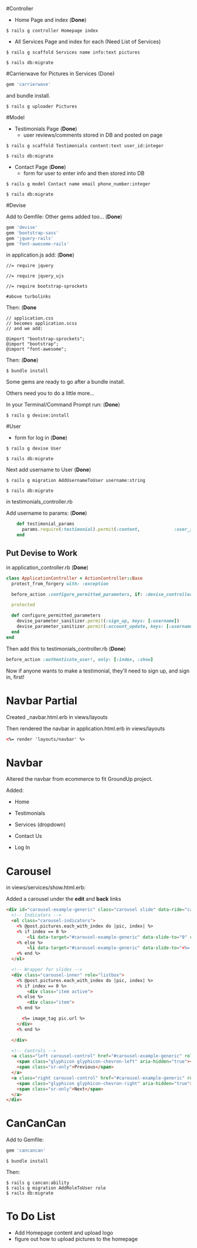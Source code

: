 #Controller 

- Home Page and index (**Done**)

```
$ rails g controller Homepage index
```

- All Services Page and index for each (Need List of Services)

```
$ rails g scaffold Services name info:text pictures

$ rails db:migrate
```

#Carrierwave for Pictures in Services (Done)

```Ruby
gem 'carrierwave'
```

and bundle install.

```
$ rails g uploader Pictures
```



#Model

- Testimonials Page (**Done**)
   - user reviews/comments stored in DB and posted on page

```
$ rails g scaffold Testimonials content:text user_id:integer

$ rails db:migrate
```

- Contact Page (**Done**)
   - form for user to enter info and then stored into DB

```
$ rails g model Contact name email phone_number:integer

$ rails db:migrate
```



#Devise

Add to Gemfile: Other gems added too… (**Done**)

```ruby
gem 'devise'
gem 'bootstrap-sass'
gem 'jquery-rails'
gem 'font-awesome-rails'
```

in application.js add: (**Done**)

```
//= require jquery

//= require jquery_ujs

//= require bootstrap-sprockets

#above turbolinks
```

Then: (**Done**

```
// application.css
// becomes application.scss
// and we add:

@import "bootstrap-sprockets";
@import "bootstrap";
@import "font-awesome";
```

Then: (**Done**)

```
$ bundle install
```

Some gems are ready to go after a bundle install.

Others need you to do a little more...

In your Terminal/Command Prompt run: (**Done**)

```
$ rails g devise:install
```

#User 

- form for log in (**Done**)

```
$ rails g devise User

$ rails db:migrate
```

Next add username to User (**Done**)

```
$ rails g migration AddUsernameToUser username:string

$ rails db:migrate
```

in testimonials_controller.rb

Add username to params: (**Done**)

```ruby
    def testimonial_params
      params.require(:testimonial).permit(:content, 			:user_id, :username)
    end
```



## Put Devise to Work

in application_controller.rb (**Done**)

```ruby
class ApplicationController < ActionController::Base
  protect_from_forgery with: :exception

  before_action :configure_permitted_parameters, if: :devise_controller?

  protected

  def configure_permitted_parameters
    devise_parameter_sanitizer.permit(:sign_up, keys: [:username])
    devise_parameter_sanitizer.permit(:account_update, keys: [:username])
  end
end
```

Then add this to testimonials_controller.rb (**Done**)

```ruby
before_action :authenticate_user!, only: [:index, :show]
```

Now if anyone wants to make a testimonial, they'll need to sign up, and sign in, first!

# Navbar Partial

Created _navbar.html.erb in views/layouts

Then rendered the navbar in application.html.erb in views/layouts

```html
<%= render 'layouts/navbar' %>

```

# Navbar

Altered the navbar from ecommerce to fit GroundUp project.

Added:

- Home


- Testimonials
- Services (dropdown)
- Contact Us
- Log In

# Carousel

in views/services/show.html.erb:

Added a carousel under the **edit** and **back** links

```html
<div id="carousel-example-generic" class="carousel slide" data-ride="carousel">
  <!-- Indicators -->
  <ol class="carousel-indicators">
  	<% @post.pictures.each_with_index do |pic, index| %>
  	<% if index == 0 %>
    	<li data-target="#carousel-example-generic" data-slide-to="0" class="active"></li>
    <% else %>
    	<li data-target="#carousel-example-generic" data-slide-to="<%= index %>"></li>
    <% end %>
  </ol>

  <!-- Wrapper for slides -->
  <div class="carousel-inner" role="listbox">
  	<% @post.pictures.each_with_index do |pic, index| %>
  	<% if index == 0 %>
    	<div class="item active">
    <% else %>
    	<div class="item">
    <% end %>

      <%= image_tag pic.url %>
    </div>
    <% end %>

  </div>

  <!-- Controls -->
  <a class="left carousel-control" href="#carousel-example-generic" role="button" data-slide="prev">
    <span class="glyphicon glyphicon-chevron-left" aria-hidden="true"></span>
    <span class="sr-only">Previous</span>
  </a>
  <a class="right carousel-control" href="#carousel-example-generic" role="button" data-slide="next">
    <span class="glyphicon glyphicon-chevron-right" aria-hidden="true"></span>
    <span class="sr-only">Next</span>
  </a>
</div>
```



# CanCanCan

Add to Gemfile:

```ruby
gem 'cancancan'
```

```
$ bundle install
```

Then:

```
$ rails g cancan:ability
$ rails g migration AddRoleToUser role
$ rails db:migrate
```





# To Do List

- Add Homepage content and upload logo
- figure out how to upload pictures to the homepage







